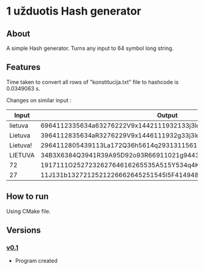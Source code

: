 # 1 užduotis Hash generator

 ## About
 A simple Hash generator. Turns any input to 64 symbol long string.
 
 ## Features
 Time taken to convert all rows of "konstitucija.txt" file to hashcode is 0.0349063 s.
 
 Changes on similar input :
 
|       Input        |                    Output                                        |
| ------------------ | ---------------------------------------------------------------- |
| lietuva            | 6964112335634a63276222V9x1442111932133j3le234a1WLu1O81B7pq2SD131 |
| Lietuva            | 3964112835634aR3276229V9x1446111932g33j3le234a1WL11O81B71q2SD131 |
| Lietuva!           | 2964112805439113La172Q36h5614q2931311561624c1111XE2981F2tq2SD131 |
| LIETUVA            | 34B3X6384Q3941R39A95D92o93R66911021g94436M218167012G294s16V3lU11 |
| 72                 | 1917111O252723262764616265535A515Y534q4K414c46313UB3D1F2H3J1L6N2 |
| 27                 | 11J131b1327212521226662645251545l5F4149484v4P313hA3C3E6G8I1K2M4O |

 
 ## How to run
 Using CMake file.
 
 ## Versions
 ### [v0.1](https://github.com/karas245/1-uzd-hashgen/releases/tag/v0.1)
 - Program created
 
